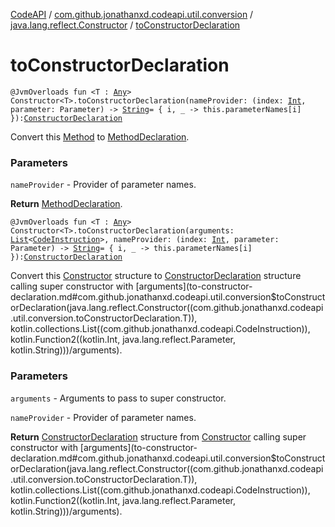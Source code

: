 [CodeAPI](../../index.md) / [com.github.jonathanxd.codeapi.util.conversion](../index.md) / [java.lang.reflect.Constructor](index.md) / [toConstructorDeclaration](.)

# toConstructorDeclaration

`@JvmOverloads fun <T : `[`Any`](https://kotlinlang.org/api/latest/jvm/stdlib/kotlin/-any/index.html)`> Constructor<T>.toConstructorDeclaration(nameProvider: (index: `[`Int`](https://kotlinlang.org/api/latest/jvm/stdlib/kotlin/-int/index.html)`, parameter: Parameter) -> `[`String`](https://kotlinlang.org/api/latest/jvm/stdlib/kotlin/-string/index.html)` = { i, _ -> this.parameterNames[i] }): `[`ConstructorDeclaration`](../../com.github.jonathanxd.codeapi.base/-constructor-declaration/index.md)

Convert this [Method](#) to [MethodDeclaration](../../com.github.jonathanxd.codeapi.base/-method-declaration/index.md).

### Parameters

`nameProvider` - Provider of parameter names.

**Return**
[MethodDeclaration](../../com.github.jonathanxd.codeapi.base/-method-declaration/index.md).

`@JvmOverloads fun <T : `[`Any`](https://kotlinlang.org/api/latest/jvm/stdlib/kotlin/-any/index.html)`> Constructor<T>.toConstructorDeclaration(arguments: `[`List`](https://kotlinlang.org/api/latest/jvm/stdlib/kotlin.collections/-list/index.html)`<`[`CodeInstruction`](../../com.github.jonathanxd.codeapi/-code-instruction.md)`>, nameProvider: (index: `[`Int`](https://kotlinlang.org/api/latest/jvm/stdlib/kotlin/-int/index.html)`, parameter: Parameter) -> `[`String`](https://kotlinlang.org/api/latest/jvm/stdlib/kotlin/-string/index.html)` = { i, _ -> this.parameterNames[i] }): `[`ConstructorDeclaration`](../../com.github.jonathanxd.codeapi.base/-constructor-declaration/index.md)

Convert this [Constructor](#) structure to [ConstructorDeclaration](../../com.github.jonathanxd.codeapi.base/-constructor-declaration/index.md) structure calling super constructor with [arguments](to-constructor-declaration.md#com.github.jonathanxd.codeapi.util.conversion$toConstructorDeclaration(java.lang.reflect.Constructor((com.github.jonathanxd.codeapi.util.conversion.toConstructorDeclaration.T)), kotlin.collections.List((com.github.jonathanxd.codeapi.CodeInstruction)), kotlin.Function2((kotlin.Int, java.lang.reflect.Parameter, kotlin.String)))/arguments).

### Parameters

`arguments` - Arguments to pass to super constructor.

`nameProvider` - Provider of parameter names.

**Return**
[ConstructorDeclaration](../../com.github.jonathanxd.codeapi.base/-constructor-declaration/index.md) structure from [Constructor](#) calling super constructor with [arguments](to-constructor-declaration.md#com.github.jonathanxd.codeapi.util.conversion$toConstructorDeclaration(java.lang.reflect.Constructor((com.github.jonathanxd.codeapi.util.conversion.toConstructorDeclaration.T)), kotlin.collections.List((com.github.jonathanxd.codeapi.CodeInstruction)), kotlin.Function2((kotlin.Int, java.lang.reflect.Parameter, kotlin.String)))/arguments).

